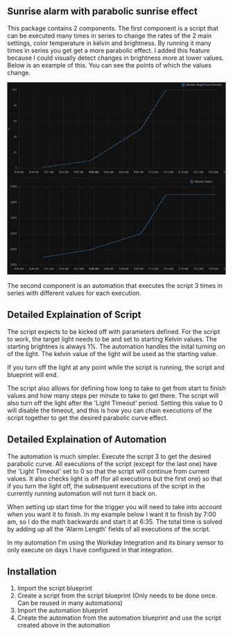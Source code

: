 ## Sunrise alarm with parabolic sunrise effect
This package contains 2 components. The first component is a script that can be executed many times in series to change the rates of the 2 main settings, color temperature in kelvin and brightness. By running it many times in series you get get a more parabolic effect. I added this feature because I could visually detect changes in brightness more at lower values. Below is an example of this. You can see the points of which the values change. 

![image|690x196](images/demo.png)

The second component is an automation that executes the script 3 times in series with different values for each execution. 

## Detailed Explaination of Script
The script expects to be kicked off with parameters defined. For the script to work, the target light needs to be and set to starting Kelvin values. The starting brightnes is always 1%. The automation handles the inital turning on of the light. The kelvin value of the light will be used as the starting value.

If you turn off the light at any point while the script is running, the script and blueprint will end.

The script also allows for defining how long to take to get from start to finish values and how many steps per minute to take to get there. The script will also turn off the light after the 'Light Timeout' period. Setting this value to 0 will disable the timeout, and this is how you can chain executions of the script together to get the desired parabolic curve effect.

## Detailed Explaination of Automation

The automation is much simpler. Execute the script 3 to get the desired parabolic curve. All executions of the script (except for the last one)  have the 'Light Timeout' set to 0 so that the script will continue from current values. It also checks light is off (for all executions but the first one) so that if you turn the light off, the subsequent executions of the script in the currently running automation will not turn it back on.

When setting up start time for the trigger you will need to take into account when you want it to finish. In my example below I want it to finish by 7:00 am, so I do the math backwards and start it at 6:35. The total time is solved by adding up all the 'Alarm Length' fields of all executions of the script.

In my automation I'm using the Workday Integration and its binary sensor to only execute on days I have configured in that integration.

## Installation
1. Import the script blueprint
1. Create a script from the script blueprint (Only needs to be done once. Can be reused in many automations)
1. Import the automation blueprint
1. Create the automation from the automation blueprint and use the script created above in the automation